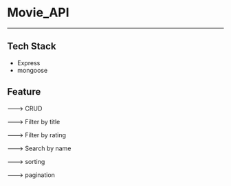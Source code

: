 # Movie_API
<hr/>

## Tech Stack

- Express
- mongoose
## Feature
<p>---> CRUD  </p>
<p>---> Filter by title</p>
<p>---> Filter by rating</p>
<p>---> Search by name</p>
<p>---> sorting</p>
<p>---> pagination</p>

